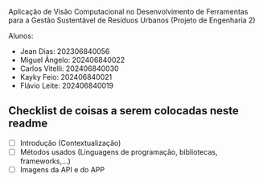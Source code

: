 Aplicação de Visão Computacional no Desenvolvimento de Ferramentas para a Gestão Sustentável de Resíduos Urbanos (Projeto de Engenharia 2)

Alunos: 
- Jean Dias: 202306840056
- Miguel Ângelo: 202406840022
- Carlos Vitelli: 202406840030
- Kayky Feio: 202406840021
- Flávio Leite: 202406840019


## Checklist de coisas a serem colocadas neste readme

- [ ] Introdução (Contextualização)
- [ ] Métodos usados (Linguagens de programação, bibliotecas, frameworks,...)
- [ ] Imagens da API e do APP
